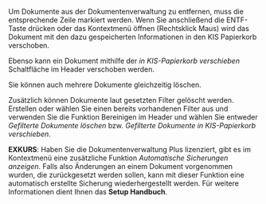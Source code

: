 Um Dokumente aus der Dokumentenverwaltung zu entfernen, muss die entsprechende Zeile markiert werden. Wenn Sie anschließend
die ENTF-Taste drücken oder das Kontextmenü öffnen (Rechtsklick Maus) wird das Dokument mit den dazu gespeicherten Informationen in den KIS Papierkorb verschoben.

Ebenso kann ein Dokument mithilfe der *in KIS-Papierkorb verschieben* Schaltfläche im Header verschoben werden.

Sie können auch mehrere Dokumente gleichzeitig löschen.

Zusätzlich können Dokumente laut gesetzten Filter gelöscht werden. Erstellen oder wählen Sie einen bereits vorhandenen Filter aus und verwenden Sie die Funktion Bereinigen im Header und wählen Sie entweder *Gefilterte Dokumente löschen* bzw. *Gefilterte Dokumente in KIS-Papierkorb verschieben*.

**EXKURS**: Haben Sie die Dokumentenverwaltung Plus lizenziert, gibt es
im Kontextmenü eine zusätzliche Funktion *Automatische Sicherungen anzeigen*. Falls also Änderungen an einem Dokument vorgenommen wurden,
die zurückgesetzt werden sollen, kann mit dieser Funktion eine
automatisch erstellte Sicherung wiederhergestellt werden. Für weitere
Informationen dient Ihnen das **Setup Handbuch**.